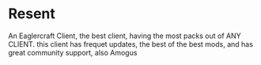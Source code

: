 # Resent

An Eaglercraft Client, the best client, having the most packs out of ANY CLIENT. this client has frequet updates, the best of the best mods, and has great community support, also Amogus
